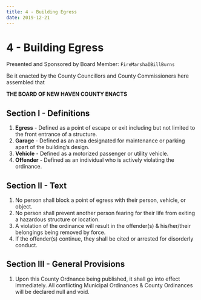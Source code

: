 ```yaml
---
title: 4 - Building Egress
date: 2019-12-21
---
```

# 4 - Building Egress

Presented and Sponsored by Board Member: `FireMarshaIBillBurns`

Be it enacted by the County Councillors and County Commissioners here assembled that

__**THE BOARD OF NEW HAVEN COUNTY ENACTS**__

<div class="list-county" markdown="1">

## Section I - Definitions

1. **Egress** - Defined as a point of escape or exit including but not limited to the front entrance of a structure.
2. **Garage** - Defined as an area designated for maintenance or parking apart of the building’s design.
3. **Vehicle** - Defined as a motorized passenger or utility vehicle.
4. **Offender** - Defined as an individual who is actively violating the ordinance.

## Section II - Text

1. No person shall block a point of egress with their person, vehicle, or object.
2. No person shall prevent another person fearing for their life from exiting a hazardous structure or location.
3. A violation of the ordinance will result in the offender(s) & his/her/their belongings being removed by force.
4. If the offender(s) continue, they shall be cited or arrested for disorderly conduct.

## Section III - General Provisions

1. Upon this County Ordnance being published, it shall go into effect immediately. All conflicting Municipal Ordinances & County Ordinances will be declared null and void.

</div>
